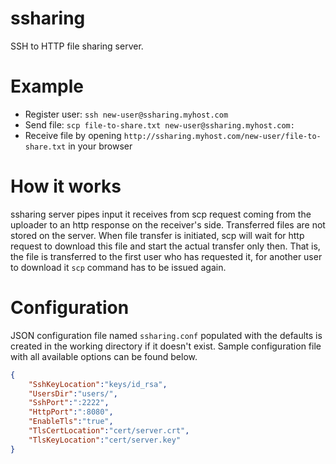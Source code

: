 ssharing
========
SSH to HTTP file sharing server.

Example
========
* Register user: `ssh new-user@ssharing.myhost.com`
* Send file: `scp file-to-share.txt new-user@ssharing.myhost.com:`
* Receive file by opening `http://ssharing.myhost.com/new-user/file-to-share.txt` in your browser

How it works
========
ssharing server pipes input it receives from scp request coming from the uploader to an http response on the receiver's side. Transferred files are not stored on the server. When file transfer is initiated, scp will wait for http request to download this file and start the actual transfer only then. That is, the file is transferred to the first user who has requested it, for another user to download it `scp` command has to be issued again.

Configuration
========
JSON configuration file named `ssharing.conf` populated with the defaults is created in the working directory if it doesn't exist. Sample configuration file with all available options can be found below.

```json
{
	"SshKeyLocation":"keys/id_rsa",
	"UsersDir":"users/",
	"SshPort":":2222",
	"HttpPort":":8080",
	"EnableTls":"true",
	"TlsCertLocation":"cert/server.crt",
	"TlsKeyLocation":"cert/server.key"
}
```
